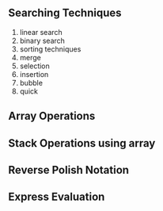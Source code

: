 ## Searching Techniques

1. linear search
2. binary search
3. sorting techniques
4. merge
5. selection
6. insertion
7. bubble
8. quick

## Array Operations
## Stack Operations using array
## Reverse Polish Notation
## Express Evaluation


